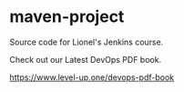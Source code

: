 # maven-project
Source code for Lionel's Jenkins course.

Check out our Latest DevOps PDF book.

https://www.level-up.one/devops-pdf-book
